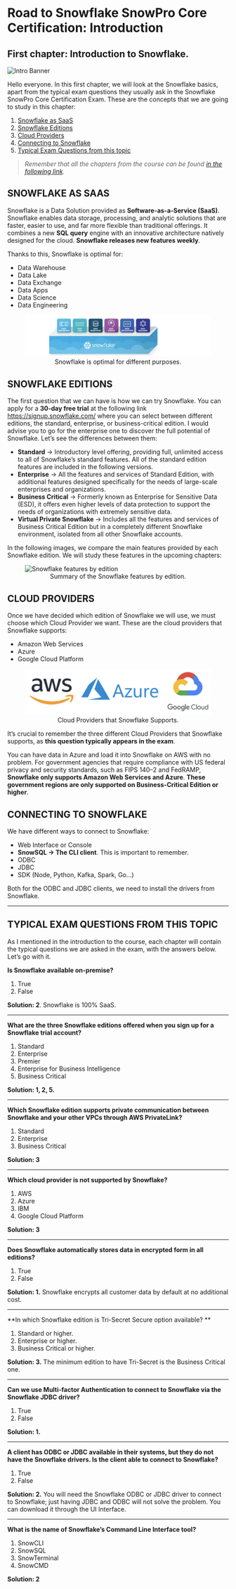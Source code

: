 # Road to Snowflake SnowPro Core Certification: Introduction

## First chapter: Introduction to Snowflake.

![Intro Banner](./Assets/1_uobeTvRkjAUkwKNJ3Odcog.png)

Hello everyone. In this first chapter, we will look at the Snowflake basics, apart from the typical exam questions they usually ask in the Snowflake SnowPro Core Certification Exam. These are the concepts that we are going to study in this chapter:

<ol>
<li><a href="#snowflake-as-saas">Snowflake as SaaS</a></li>
<li><a href="#snowflake-editions">Snowflake Editions</a></li>
<li><a href="#cloud-providers">Cloud Providers</a></li>
<li><a href="#connecting-to-snowflake">Connecting to Snowflake</a></li>
<li><a href="#typical-exam-questions-from-this-topic">Typical Exam Questions from this topic</a></li>
</ol>

> _Remember that all the chapters from the course can be found [in the following link](./course-links.md)._

## SNOWFLAKE AS SAAS

Snowflake is a Data Solution provided as **Software-as-a-Service (SaaS)**. Snowflake enables data storage, processing, and analytic solutions that are faster, easier to use, and far more flexible than traditional offerings. It combines a new **SQL query** engine with an innovative architecture natively designed for the cloud. **Snowflake releases new features weekly**.

Thanks to this, Snowflake is optimal for:

<ul>
<li>Data Warehouse</li>
<li>Data Lake</li>
<li>Data Exchange</li>
<li>Data Apps</li>
<li>Data Science</li>
<li>Data Engineering</li>
</ul>

<figure>
  <img
  src="./Assets/1_0pryI3nvIKR0SrHUOoN5hA.png"
  alt="Snowflake purposes">
  <figcaption align = "center">Snowflake is optimal for different purposes.
</figcaption>
</figure>

## SNOWFLAKE EDITIONS

The first question that we can have is how we can try Snowflake. You can apply for a **30-day free trial** at the following link https://signup.snowflake.com/ where you can select between different editions, the standard, enterprise, or business-critical edition. I would advise you to go for the enterprise one to discover the full potential of Snowflake. Let’s see the differences between them:

<ul>
<li><b>Standard</b> → Introductory level offering, providing full, unlimited access to all of Snowflake’s standard features. All of the standard edition features are included in the following versions.</li>
<li><b>Enterprise</b> → All the features and services of Standard Edition, with additional features designed specifically for the needs of large-scale enterprises and organizations.</li>
<li><b>Business Critical</b> → Formerly known as Enterprise for Sensitive Data (ESD), it offers even higher levels of data protection to support the needs of organizations with extremely sensitive data.</li>
<li><b>Virtual Private Snowflake</b> → Includes all the features and services of Business Critical Edition but in a completely different Snowflake environment, isolated from all other Snowflake accounts.</li>
</ul>

In the following images, we compare the main features provided by each Snowflake edition. We will study these features in the upcoming chapters:

<figure>
  <img
  src="./Assets/1_XgyA-4g7DGEQxlJuGlm0jA.png"
  alt="Snowflake features by edition">
  <figcaption align = "center">Summary of the Snowflake features by edition.</figcaption>
</figure>

## CLOUD PROVIDERS

Once we have decided which edition of Snowflake we will use, we must choose which Cloud Provider we want. These are the cloud providers that Snowflake supports:

<ul>
<li>Amazon Web Services</li>
<li>Azure</li>
<li>Google Cloud Platform</li>
</ul>

<figure>
  <img
  src="./Assets/1_HXboUFECgF6SkAcm0uC6Lg.png"
  alt="Cloud provides Snowflake supports">
  <figcaption align = "center">Cloud Providers that Snowflake Supports.
</figcaption>
</figure>

It’s crucial to remember the three different Cloud Providers that Snowflake supports, as **this question typically appears in the exam**.

You can have data in Azure and load it into Snowflake on AWS with no problem. For government agencies that require compliance with US federal privacy and security standards, such as FIPS 140–2 and FedRAMP, **Snowflake only supports Amazon Web Services and Azure**. **These government regions are only supported on Business-Critical Edition or higher**.

## CONNECTING TO SNOWFLAKE

We have different ways to connect to Snowflake:

<ul>
<li>Web Interface or Console</li>
<li><b>SnowSQL → The CLI client</b>. This is important to remember.</li>
<li>ODBC</li>
<li>JDBC</li>
<li>SDK (Node, Python, Kafka, Spark, Go…)</li>
</ul>
Both for the ODBC and JDBC clients, we need to install the drivers from Snowflake.

---

## TYPICAL EXAM QUESTIONS FROM THIS TOPIC

As I mentioned in the introduction to the course, each chapter will contain the typical questions we are asked in the exam, with the answers below. Let’s go with it.

**Is Snowflake available on-premise?**

<ol>
<li>True</li>
<li>False</li>
</ol>

**Solution: 2**. Snowflake is 100% SaaS.

---

**What are the three Snowflake editions offered when you sign up for a Snowflake trial account?**

<ol>
<li>Standard</li>
<li>Enterprise</li>
<li>Premier</li>
<li>Enterprise for Business Intelligence</li>
<li>Business Critical</li>
</ol>

**Solution: 1, 2, 5.**

---

**Which Snowflake edition supports private communication between Snowflake and your other VPCs through AWS PrivateLink?**

<ol>
<li>Standard</li>
<li>Enterprise</li>
<li>Business Critical</li>
</ol>

**Solution: 3**

---

**Which cloud provider is not supported by Snowflake?**

<ol>
<li>AWS</li>
<li>Azure</li>
<li>IBM</li>
<li>Google Cloud Platform</li>
</ol>

**Solution: 3**

---

**Does Snowflake automatically stores data in encrypted form in all editions?**

<ol>
<li>True</li>
<li>False</li>
</ol>

**Solution: 1.** Snowflake encrypts all customer data by default at no additional cost.

---

**In which Snowflake edition is Tri-Secret Secure option available?
**

<ol>
<li>Standard or higher.</li>
<li>Enterprise or higher.</li>
<li>Business Critical or higher.</li>
</ol>

**Solution: 3.** The minimum edition to have Tri-Secret is the Business Critical one.

---

**Can we use Multi-factor Authentication to connect to Snowflake via the Snowflake JDBC driver?**

<ol>
<li>True</li>
<li>False</li>
</ol>

**Solution: 1.**

---

**A client has ODBC or JDBC available in their systems, but they do not have the Snowflake drivers. Is the client able to connect to Snowflake?**

<ol>
<li>True</li>
<li>False</li>
</ol>

**Solution: 2.** You will need the Snowflake ODBC or JDBC driver to connect to Snowflake; just having JDBC and ODBC will not solve the problem. You can download it through the UI Interface.

---

**What is the name of Snowflake’s Command Line Interface tool?**

<ol>
<li>SnowCLI</li>
<li>SnowSQL</li>
<li>SnowTerminal</li>
<li>SnowCMD</li>
</ol>

**Solution: 2**
